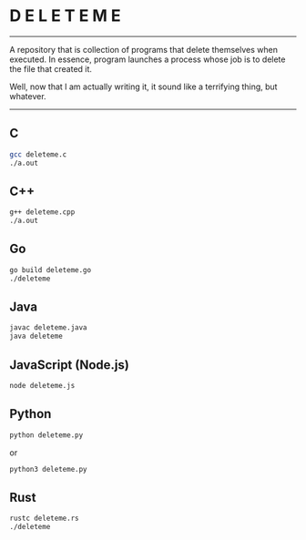 # D E L E T E   M E
---
A repository that is collection of programs that delete themselves when executed. 
In essence, program launches a process whose job is to delete the file that created it.

Well, now that I am actually writing it, it sound like a terrifying thing, but whatever.

---

## C 
```bash
gcc deleteme.c
./a.out
```

## C++
```bash
g++ deleteme.cpp
./a.out
```

## Go 
```bash
go build deleteme.go
./deleteme
```

## Java
```bash
javac deleteme.java
java deleteme
```

## JavaScript (Node.js) 
```bash
node deleteme.js
```

## Python 
```bash
python deleteme.py
```
or
```bash
python3 deleteme.py
```

## Rust 
```bash
rustc deleteme.rs
./deleteme
```
